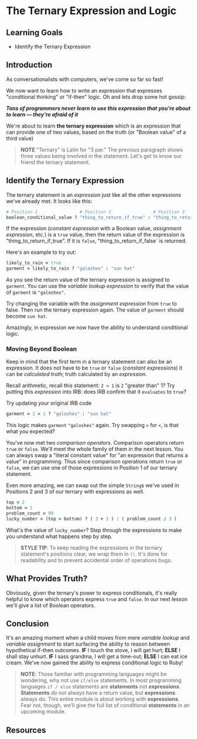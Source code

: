 # The Ternary Expression and Logic

## Learning Goals

* Identify the Ternary Expression

## Introduction

As conversationalists with computers, we've come so far so fast!

We now want to learn how to write an expression that expresses "conditional
thinking" or "if-then" logic. Oh and lets drop some hot gossip:

***Tons of programmers never learn to use this expression that you're about to
learn &mdash; they're afraid of it***

We're about to learn **the ternary expression** which is an expression that can
provide one of two values, based on the truth (or "Boolean value" of a third
value)

>**NOTE** "Ternary" is Latin for "3 per." The previous paragraph shows three
>values being involved in the statement. Let's get to know our friend the
>ternary statement.

## Identify the Ternary Expression

The ternary statement is an _expression_ just like all the other expressions
we've already met. It looks like this:

```ruby
# Position 1                # Position 2                # Position 3
boolean_conditional_value ? "thing_to_return_if_true" : "thing_to_return_if_false"
```

If the expression (_constant expression_ with a Boolean value, _assignment
expression_,  etc.) is a `true` value, then the return value of the expression
is "thing_to_return_if_true". If it is `false`, "thing_to_return_if_false` is
returned.

Here's an example to try out:

```ruby
likely_to_rain = true
garment = likely_to_rain ? "galoshes" : "sun hat"
```

As you see the return value of the ternary expression is assigned to `garment`.
You can use the _variable lookup expression_ to verify that the value of
`garment` is `"galoshes"`.

Try changing the variable with the _assignment expression_ from `true` to
false. Then run the ternary expression again. The value of `garment` should
become `sun hat`.

Amazingly, in expression we now have the ability to understand conditional
logic.

### Moving Beyond Boolean

Keep in mind that the first term in a ternary statement can also be an
expression. It does not have to be `true` or `false` (_constant expressions_)
it can be _calculated_ truth; truth calculated by an _expression_.

Recall arithmetic, recall this statement: `2 > 1` is `2` "greater than" 1?  Try
putting this _expression_ into IRB: does IRB confirm that it `evaluates` to
`true`?

Try updating your original IRB code

```ruby
garment = 2 > 1 ? "galoshes" : "sun hat"
```

This logic makes `garment` `"galoshes"` again. Try swapping `>` for `<`, is
that what you expected?

You've now met two _comparison operators_. Comparison operators return `true`
or `false`. We'll meet the whole family of them in the next lesson. You can
always swap a "literal constant value" for "an expression that returns a value"
in programming. Thus since comparison operations return `true` or `false`, we
can use one of those expressions in Position 1 of our ternary statement.

Even more amazing, we can swap out the simple `String`s we've used in
Positions 2 and 3 of our ternary with expressions as well.

```ruby
top = 2
bottom = 1
problem_count = 99
lucky_number = (top > bottom) ? ( 3 + 1 ) : ( problem_count / 3 )
```

What's the value of `lucky_number`? Step through the expressions to make you
understand what happens step by step.

> **STYLE TIP**: To keep reading the expressions in the ternary statement's
> positions clear, we wrap them in `()`. It's done for readability and to
> prevent accidental order of operations bugs.

## What Provides Truth?

Obviously, given the ternary's power to express conditionals, it's really
helpful to know which operators express `true` and `false`. In our next lesson
we'll give a list of Boolean operators.

## Conclusion

It's an amazing moment when a child moves from mere _variable lookup_ and
_variable assignment_ to start surfacing the ability to reason between
hypothetical if-then outcomes. **IF** I touch the stove, I will get hurt;
**ELSE** I shall stay unhurt. **IF** I sass grandma, I will get a time-out;
**ELSE** I can eat ice cream. We've now gained the ability to express
conditional logic to Ruby!

> **NOTE**: Those familiar with programming languages might be wondering, why not use
`if/else` statements. In most programming languages `if / else` statements are
**statements** not **expressions**. **Statements** _do not_ always have a
return value, but **expressions** always do. This entire module is about
working with **expressions**. Fear not, though, we'll give the full list of
conditional **statements** in an upcoming module.

## Resources
